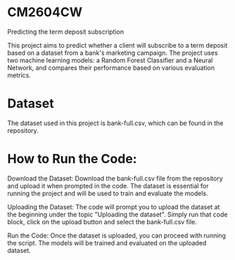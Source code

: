 # CM2604CW
Predicting the term deposit subscription

This project aims to predict whether a client will subscribe to a term deposit based on a dataset from a bank's marketing campaign. The project uses two machine learning models: a Random Forest Classifier and a Neural Network, and compares their performance based on various evaluation metrics.

# Dataset
The dataset used in this project is bank-full.csv, which can be found in the repository.

# How to Run the Code:
Download the Dataset:
Download the bank-full.csv file from the repository and upload it when prompted in the code. The dataset is essential for running the project and will be used to train and evaluate the models.

Uploading the Dataset:
The code will prompt you to upload the dataset at the beginning under the topic "Uploading the dataset". Simply run that code block, click on the upload button and select the bank-full.csv file.

Run the Code:
Once the dataset is uploaded, you can proceed with running the script. The models will be trained and evaluated on the uploaded dataset.


